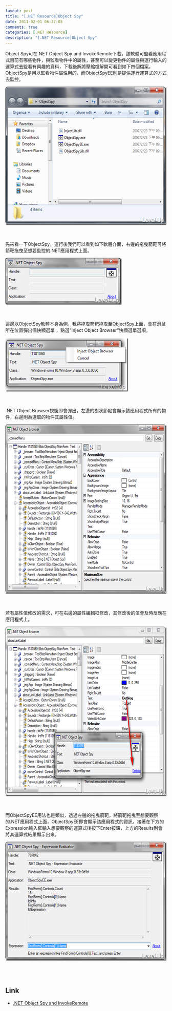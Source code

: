 ```yaml
---
layout: post
title: "[.NET Resource]Object Spy"
date: 2011-02-01 06:37:05
comments: true
categories: [.NET Resource]
description: "[.NET Resource]Object Spy"
---
```

<p>Object Spy可在.NET Object Spy and InvokeRemote</a>下載，該軟體可監看應用程式目前有哪些物件，與監看物件中的屬性，甚至可以變更物件的屬性與運行輸入的運算式去監看有興趣的資料，下載後解將壓縮檔解開可看到如下四個檔案，ObjectSpy是用以監看物件屬性用的，而ObjectSpyEE則是提供運行運算式的方式去監控。</p>  <p><a href="http://files.dotblogs.com.tw/larrynung/1102/0264eaaefa19_FDF5/image_12.png"><img style="border-bottom: 0px; border-left: 0px; border-top: 0px; border-right: 0px" border="0" alt="image" src="\images\posts\21186\image_thumb_5.png" width="565" height="433" /></a> </p>  <p> </p>  <p>先來看一下ObjectSpy，運行後我們可以看到如下軟體介面，右邊的拖曳箭靶可將箭靶拖曳至想要監控的.NET應用程式上面。</p>  <p><a href="http://files.dotblogs.com.tw/larrynung/1102/0264eaaefa19_FDF5/image_2.png"><img style="border-bottom: 0px; border-left: 0px; border-top: 0px; border-right: 0px" border="0" alt="image" src="\images\posts\21186\image_thumb.png" width="364" height="147" /></a></p>  <p> </p>  <p>這邊以ObjectSpy軟體本身為例，我將拖曳箭靶拖曳至ObjectSpy上面，會在滑鼠所在位置彈出個快顯選單 ，點選"Inject Object Browser"快顯選單選項。</p>  <p><a href="http://files.dotblogs.com.tw/larrynung/1102/0264eaaefa19_FDF5/image_4.png"><img style="border-bottom: 0px; border-left: 0px; border-top: 0px; border-right: 0px" border="0" alt="image" src="\images\posts\21186\image_thumb_1.png" width="384" height="169" /></a> </p>  <p> </p>  <p>.NET Object Browser視窗即會彈出，左邊的樹狀節點會顯示該應用程式所有的物件，右邊則為選取的物件其屬性值。</p>  <p><a href="http://files.dotblogs.com.tw/larrynung/1102/0264eaaefa19_FDF5/image_6.png"><img style="border-bottom: 0px; border-left: 0px; border-top: 0px; border-right: 0px" border="0" alt="image" src="\images\posts\21186\image_thumb_2.png" width="660" height="530" /></a> </p>  <p> </p>  <p>若有屬性值修改的需求，可在右邊的屬性編輯框修改，其修改後的值會及時反應在應用程式上。</p>  <p><a href="http://files.dotblogs.com.tw/larrynung/1102/0264eaaefa19_FDF5/image_8.png"><img style="border-bottom: 0px; border-left: 0px; border-top: 0px; border-right: 0px" border="0" alt="image" src="\images\posts\21186\image_thumb_3.png" width="660" height="530" /></a> </p>  <p> </p>  <p>而ObjectSpyEE用法也是類似，透過左邊的拖曳箭靶，將箭靶拖曳至想要觀察的.NET應用程式上面，ObjectSpyEE即會顯示該應用程式的資訊，接著在下方的Expression輸入框輸入想要觀察的運算式後按下Enter按鈕，上方的Results則會將其運算式結果顯示出來。</p>  <p><a href="http://files.dotblogs.com.tw/larrynung/1102/0264eaaefa19_FDF5/image_10.png"><img style="border-bottom: 0px; border-left: 0px; border-top: 0px; border-right: 0px" border="0" alt="image" src="\images\posts\21186\image_thumb_4.png" width="557" height="372" /></a> </p>  <p> </p>  <h2>Link</h2>  <ul>   <li><a href="http://www.codeproject.com/kb/dotnet/objectspy.aspx" target="_blank">.NET Object Spy and InvokeRemote</li> </ul>